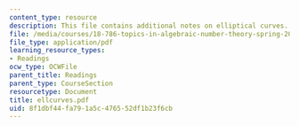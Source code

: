 ```yaml
---
content_type: resource
description: This file contains additional notes on elliptical curves.
file: /media/courses/18-786-topics-in-algebraic-number-theory-spring-2006/8f1dbf44fa791a5c476552df1b23f6cb_ellcurves.pdf
file_type: application/pdf
learning_resource_types:
- Readings
ocw_type: OCWFile
parent_title: Readings
parent_type: CourseSection
resourcetype: Document
title: ellcurves.pdf
uid: 8f1dbf44-fa79-1a5c-4765-52df1b23f6cb
---
```

